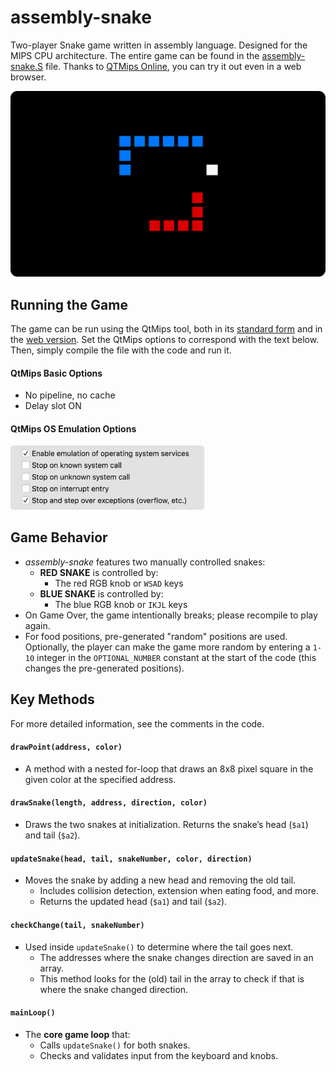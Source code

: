 # assembly-snake

Two-player Snake game written in assembly language. Designed for the MIPS CPU architecture. The entire game can be found in the [assembly-snake.S](assembly-snake.S) file. Thanks to [QTMips Online](https://comparch.edu.cvut.cz/qtmips/app/), you can try it out even in a web browser.

<img src="doc-assets/snake-screen.jpg" width="830" height="auto" style="border-radius: 11px;" />

## Running the Game

The game can be run using the QtMips tool, both in its [standard form](https://github.com/cvut/QtMips) and in the [web version](https://comparch.edu.cvut.cz/qtmips/app/).
Set the QtMips options to correspond with the text below. Then, simply compile the file with the code and run it.

#### QtMips Basic Options

- No pipeline, no cache
- Delay slot ON

#### QtMips OS Emulation Options
<img src="doc-assets/setup-parameters.jpg" width="310" height="auto" style="border-radius: 5px;" />

## Game Behavior

- _assembly-snake_ features two manually controlled snakes:
  - **RED SNAKE** is controlled by:
    - The red RGB knob or `WSAD` keys
  - **BLUE SNAKE** is controlled by:
    - The blue RGB knob or `IKJL` keys
- On Game Over, the game intentionally breaks; please recompile to play again.
- For food positions, pre-generated "random" positions are used. Optionally, the player can make the game more random by entering a `1-10` integer in the `OPTIONAL_NUMBER` constant at the start of the code (this changes the pre-generated positions).

## Key Methods

For more detailed information, see the comments in the code.

#### `drawPoint(address, color)`
- A method with a nested for-loop that draws an 8x8 pixel square in the given color at the specified address.

#### `drawSnake(length, address, direction, color)`
- Draws the two snakes at initialization. Returns the snake’s head (`$a1`) and tail (`$a2`).

#### `updateSnake(head, tail, snakeNumber, color, direction)`
- Moves the snake by adding a new head and removing the old tail.
  - Includes collision detection, extension when eating food, and more.
  - Returns the updated head (`$a1`) and tail (`$a2`).

#### `checkChange(tail, snakeNumber)`
- Used inside `updateSnake()` to determine where the tail goes next.
  - The addresses where the snake changes direction are saved in an array.
  - This method looks for the (old) tail in the array to check if that is where the snake changed direction.

#### `mainLoop()`
- The **core game loop** that:
  - Calls `updateSnake()` for both snakes.
  - Checks and validates input from the keyboard and knobs.
